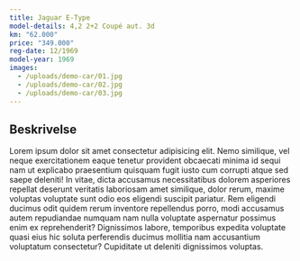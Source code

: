 ```yaml
---
title: Jaguar E-Type
model-details: 4,2 2+2 Coupé aut. 3d 
km: "62.000"
price: "349.000"
reg-date: 12/1969
model-year: 1969
images:
  - /uploads/demo-car/01.jpg
  - /uploads/demo-car/02.jpg
  - /uploads/demo-car/03.jpg
---
```


## Beskrivelse

Lorem ipsum dolor sit amet consectetur adipisicing elit. Nemo similique, vel neque exercitationem eaque tenetur provident obcaecati minima id sequi nam ut explicabo praesentium quisquam fugit iusto cum corrupti atque sed saepe deleniti! In vitae, dicta accusamus necessitatibus dolorem asperiores repellat deserunt veritatis laboriosam amet similique, dolor rerum, maxime voluptas voluptate sunt odio eos eligendi suscipit pariatur. Rem eligendi ducimus odit quidem rerum inventore repellendus porro, modi accusamus autem repudiandae numquam nam nulla voluptate aspernatur possimus enim ex reprehenderit? Dignissimos labore, temporibus expedita voluptate quasi eius hic soluta perferendis ducimus mollitia nam accusantium voluptatum consectetur? Cupiditate ut deleniti dignissimos voluptas.